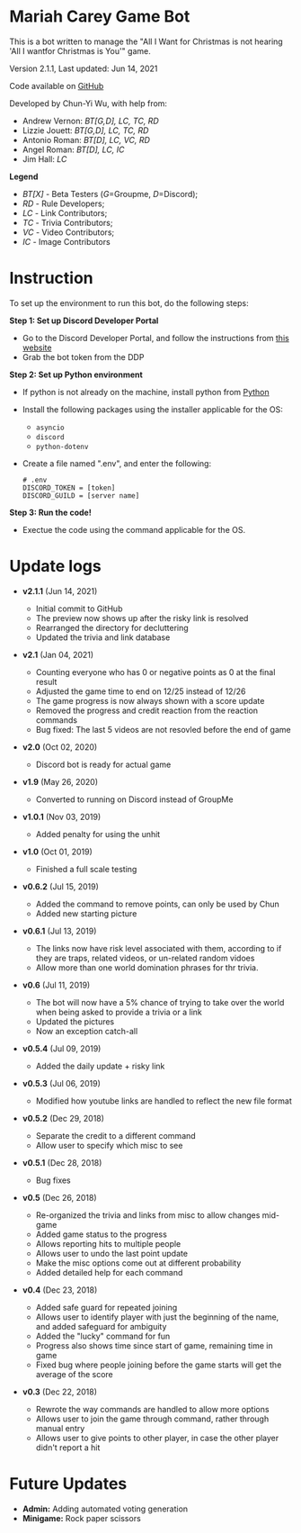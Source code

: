 # Mariah Carey Game Bot

This is a bot written to manage the "All I Want for Christmas is not hearing
'All I wantfor Christmas is You'" game. 

Version 2.1.1, Last updated: Jun 14, 2021

Code available on [GitHub](https://github.com/chunyiwu/MariahCareyGameDiscordBot)

Developed by Chun-Yi Wu, with help from:
* Andrew Vernon: *BT[G,D], LC, TC, RD*
* Lizzie Jouett: *BT[G,D], LC, TC, RD*
* Antonio Roman: *BT[D], LC, VC, RD*
* Angel Roman: *BT[D], LC, IC*
* Jim Hall: *LC*

__Legend__
* *BT[X]* - Beta Testers (*G*=Groupme, *D*=Discord);
* *RD* - Rule Developers;
* *LC* - Link Contributors;
* *TC* - Trivia Contributors;
* *VC* - Video Contributors;
* *IC* - Image Contributors

# Instruction 
To set up the environment to run this bot, do the following steps:

**Step 1: Set up Discord Developer Portal**

- Go to the Discord Developer Portal, and follow the instructions from 
    [this website](https://www.freecodecamp.org/news/create-a-discord-bot-with-python/)
- Grab the bot token from the DDP


**Step 2: Set up Python environment**

- If python is not already on the machine, install python from 
    [Python](https://www.python.org/downloads/)
    
- Install the following packages using the installer applicable for the OS:

    * `asyncio`
    * `discord`
    * `python-dotenv`
    
- Create a file named ".env", and enter the following:

    ```
    # .env
    DISCORD_TOKEN = [token]    
    DISCORD_GUILD = [server name]
    ```

**Step 3: Run the code!**

- Exectue the code using the command applicable for the OS.

# Update logs 
* **v2.1.1** (Jun 14, 2021)
    * Initial commit to GitHub
    * The preview now shows up after the risky link is resolved
    * Rearranged the directory for decluttering
    * Updated the trivia and link database
    
* **v2.1** (Jan 04, 2021)
    * Counting everyone who has 0 or negative points as 0 at the final result
    * Adjusted the game time to end on 12/25 instead of 12/26
    * The game progress is now always shown with a score update
    * Removed the progress and credit reaction from the reaction commands
    * Bug fixed: The last 5 videos are not resovled before the end of game
        
* **v2.0** (Oct 02, 2020)
    * Discord bot is ready for actual game
    
* **v1.9** (May 26, 2020)
    * Converted to running on Discord instead of GroupMe

* **v1.0.1** (Nov 03, 2019)
    * Added penalty for using the unhit
    
* **v1.0** (Oct 01, 2019)
    * Finished a full scale testing
    
* **v0.6.2** (Jul 15, 2019)
    * Added the command to remove points, can only be used by Chun
    * Added new starting picture
    
* **v0.6.1** (Jul 13, 2019)
    * The links now have risk level associated with them, according to if they are traps, related videos, or un-related random vidoes
    * Allow more than one world domination phrases for thr trivia.
    
* **v0.6** (Jul 11, 2019)
    * The bot will now have a 5% chance of trying to take over the world when being asked to provide a trivia or a link
    * Updated the pictures 
    * Now an exception catch-all 

* **v0.5.4** (Jul 09, 2019)
    * Added the daily update + risky link

* **v0.5.3** (Jul 06, 2019)
    * Modified how youtube links are handled to reflect the new file format

* **v0.5.2** (Dec 29, 2018)
    * Separate the credit to a different command
    * Allow user to specify which misc to see

* **v0.5.1** (Dec 28, 2018)
    * Bug fixes

* **v0.5** (Dec 26, 2018)
    * Re-organized the trivia and links from misc to allow changes mid-game
    * Added game status to the progress
    * Allows reporting hits to multiple people
    * Allows user to undo the last point update
    * Make the misc options come out at different probability
    * Added detailed help for each command

* **v0.4** (Dec 23, 2018)
    * Added safe guard for repeated joining
    * Allows user to identify player with just the beginning of the name, and added safeguard for ambiguity
    * Added the "lucky" command for fun
    * Progress also shows time since start of game, remaining time in game
    * Fixed bug where people joining before the game starts will get the average of the score

* **v0.3** (Dec 22, 2018)
    * Rewrote the way commands are handled to allow more options
    * Allows user to join the game through command, rather through manual entry
    * Allows user to give points to other player, in case the other player didn't report a hit

# Future Updates 
* **Admin:** Adding automated voting generation
* **Minigame:** Rock paper scissors
    
